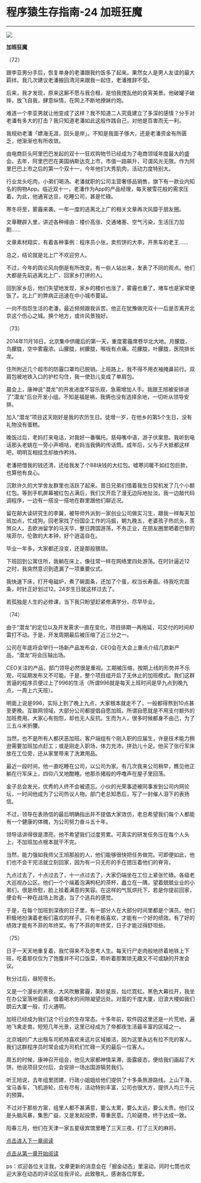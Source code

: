 # 程序猿生存指南-24 加班狂魔 #

****

![](https://user-gold-cdn.xitu.io/2018/12/4/16776bfa096de396?imageView2/0/w/1280/h/960/ignore-error/1)

**加班狂魔**

（72）

跟李亚男分手后，恢复单身的老潘跟我约饭多了起来。果然女人是男人友谊的最大羁绊。我几次建议老潘搬回清河来跟我一起住，老潘推辞不受。

后来，我才发现，原来这厮不愿与我合租，是怕我搅乱他的良宵美景。他破罐子破摔，放飞自我，肆意纵情，在网上不断地撩妹约炮。

难道一个李亚男就让他变成了这样？我不知道二人究竟建立了多深的感情？分手对老潘有多大的打击？我只知道老潘如此这般作践自己，对他是百害而无一利。

我规劝老潘「嫖海无涯，回头是岸」。不知是我面子够大，还是老潘资金有所匮乏，他渐渐也有所收敛。

由电商巨头阿里巴巴发起的双十一狂欢购物节已经成为了电商领域年度最大的盛会。去年，阿里巴巴在美国纳斯达克上市，市值一路飙升，可谓风光无限。作为阿里巴巴上市之后的第一个双十一，今年他们大秀肌肉，活动力度特别大。

行业龙头吃肉，小弟们喝汤。老潘就职的公司主营奢侈品销售，旗下有一款业内知名的购物App。临近双十一，老潘作为App的产品经理，每天被雪花般的需求压着。为此，他通宵达旦，吃睡公司，甚是忙碌。

寒冬将至，雾霾来袭。一年一度的逃离北上广的相关文章再次风靡于朋友圈。

文章鞭辟入里，讲述各种缘由：楼价高涨、交通堵塞、空气污染，生活压力加剧......

文章素材翔实，有着各种事例：程序员小张，卖煎饼的大李，开黑车的老王......

总之，结论就是北上广不欢迎穷人。

不过，今年的舆论风向倒是有所改变。有一些人站出来，发表了不同的观点。他们大都是先前逃离北上广、回家乡打拼的人。

回到家乡后，他们失望地发现，家乡的楼价也涨了，雾霾也重了，堵车也是家常便饭了。北上广的弊病正迅速在中小城市蔓延。

一向不抱怨生活的老潘，最近频频跟我诉苦。他正在犹豫做完双十一后是否离开北京这个伤心之城。换个地方，或许风景独好。

（73）

2014年11月16日，北京集中供暖后的第一天，重度雾霾席卷华北大地。月朦胧，鸟朦胧，空中雾霾浓。山朦胧，树朦胧，喉咙有点痛。花朦胧，叶朦胧，医院排长龙。

住所附近几个超市的防霾口罩均已脱销。上班路上，我不得不用衣袖掩鼻前行。双肩包被地铁入口的护栏勾住，我一使劲儿变成了单肩包。

晨会上，康神说"潜龙"的开发进度不容乐观，急需增加人手。我跟王旭被安排进了"潜龙"后台开发小组。不知是福是祸，我俩也没有选择余地，一切听从领导安排。

加入“潜龙”项目这天刚好是我的农历生日。徒增一岁，在他乡的第5个生日，没有礼物没有蛋糕。

晚饭过后，老妈打来电话，对我好一番嘱托。慈母嘴中语，游子伏案思。我听到电话那头老姚在一旁小声嘀咕，老妈当我俩的传话筒。成年后，父与子大抵都这样吧，明明互相挂念却故作矜持。

老潘把借我的钱还清，还给我发了个88块钱的大红包。嘘寒问暖不如红包巨款，也算他有良心。

沉默许久的大学舍友群里也活跃了起来。昔日兄弟们借着我生日契机发了几个小额红包。等到手机屏幕被红包占满后，我们又开启了漫无边际地扯淡。我一边敲代码调程序，一边有一搭没一搭地在群里跟他们聊近况。

留在邮大读研究生的李冀，被导师外派到一家创业公司做实习生，跟我一样每天加班加点，忙成狗。回老家找了份国企工作的冯振，朝九晚五，老婆孩子热炕头，羡煞众人。去欧洲留学的马天华，整日跨国游荡，不务正业，在朋友圈里晒着巴黎的埃菲尔，伦敦的大本钟，好个逍遥自在。

毕业一年多，大家都还没变，还是那般猥琐。

下班回到公寓住所，我躺在床上，像往常一样在网络里四处游荡。在时针逼近12之时，我突然意识到遗漏了一项重要仪式。

我快速下床，打开电磁炉，煮了碗面条，还加了个蛋，权当长寿面。待我吃完面条，时针正好划过12。24岁生日就这样过去了。

若孤独是人生的必修课，当下我只盼望赶紧修满学分，尽早毕业。

（74）

由于“潜龙”的定位以及开发需求一直在变化，项目排期一再拖延，可交付的时间却雷打不动。于是，开发周期最后被压缩了近三分之一。

公司在年底将会举行一场新产品发布会，CEO会在大会上重点介绍几款新产品，“潜龙”将会压轴出场。

CEO关注的产品，部门领导必然很是重视。工期被压缩，按期上线的形势并不乐观，可延期发布又不可能。于是，整个项目组开启了无休止的加班模式。我们这群苦逼的程序员便过上了996的生活（所谓996就是每天上班时间是早九点到晚九点，一周上六天班）。

明面上说是996，实际上到了晚上九点，大家根本就走不了，一般都得熬到10点甚至更晚。互联网领域，大部分公司都提倡自愿加班。所谓自愿就是不用支付额外的加班费用。大家心有抱怨，却也无人反抗。生而为人，很多时候都身不由己，为了三五斗米折腰。

当然，也不是所有人都厌恶加班。客户端组有个刚入职的应届生，许是技术能力稍逊需要加班加点赶工；或是刚走入职场，体力充沛，拼劲儿十足。他买了张行军床放在工位旁，还从家里带来了洗漱用品。

最近一段时间，他一直吃睡在公司，以公司为家。有几次我来公司稍早，瞧见他正躺在行军床上，四仰八叉地酣睡。他那杀猪般的呼噜声在屋子里回荡。

金子总会发光，优秀的人终不会被遗忘。小伙的光荣事迹被同事发到公司内网论坛，一时间他成为了公司热议人物。部门老总知悉后，写了一封催人泪下的表扬信。

不过，领导在表扬信的最后明确指出并不提倡大家效仿，老总希望我们每个人都能有一个健康的体魄，为公司努力奋斗五十年。

领导话讲得很是漂亮，他不希望我们过度劳累。可真实的研发任务压在每个人头上，不加班加点根本就干不完。

当然，能力强如我师父王旭那般的人，他们能够很快把任务做完。可即便如此，他们也不会干完活就立刻回家，因为有一只无形的手在摁压着他们的脊背。

九点过去了，十点过去了，十一点过去了，大家仍端坐在工位上紧张忙碌。各级老大巡视办公区。他们一个个端着泡满枸杞的茶杯，矗立在一隅，望着兢兢业业的小弟们，很是欣慰，脸上挂着满意的笑容。在这样的气氛烘托下，若是你提前回家，便会有一种在战场上败退，当了个逃兵的感觉。

于是，在每个加班到深夜的日子里，有一部分人在大部分时间里都是个演员。他们积极地扮演着老板们喜欢的样子。只有老板喜欢，才能有一个好的绩效。有了好的绩效才能有不菲的年终奖。有了不菲的年终奖，日子才能过得舒坦些。

（75）

日子一天天地重复着，我忙得来不及思考人生。每天行尸走肉般地挤着地铁上下班，吃着那仅仅为了饱腹并不可口饭菜，聆听着那繁琐无趣又不可或缺的开发会议。

秋分过后，昼短夜长。

又是一个漫长的黑夜，大风吹散雾霾，美妙星辰，灿烂霓虹。黑色大幕拉开，我坐在办公室落地窗前，借着喝水的间隙凝望远处。对面的千度大厦，旧浪大楼如我们朗云大厦一般，灯火通明。

加班已经成为我们这个行业的生存常态。十多年前，软件园这里还是一片荒地，遍地飞禽走兽。短短几年光景，这里已经成为了帝都夜生活最丰富的区域之一。

北京城的广大出租车司机特喜欢来这片区域接活，因为这里永远有拉不完的客人。我们这群程序员时常会成为司机们忙碌一天的最后一位客人。

周五的时候，康神召开组会，他见大家都神情呆滞，面露疲态，便给我们画起了大饼。他说项目交付后，会安排一场出国游犒劳我们。

听王旭说，去年组里团建，行政小姐姐给他们提供了十多条旅游路线。上山下海，宝马香车，飞机游轮，应有尽有，活动特别丰富，公司也很大方，提供人均三千元的预算。

不过对于那些方案，组里人都不甚满意，要么太累，要么太远，要么太贵。他们又是头脑风暴，集思广益，又是发起投票，尊重民意。几轮磋商，终于达成一致。

阳春三月，他们在天津一家五星级宾馆里睡了三天三夜，打了三天的麻将。

[点击进入下一章阅读]( https://juejin.im/post/5c0726a96fb9a049b78024af )

[点击从第一章开始阅读]( https://juejin.im/post/5be15a20f265da614c4c4487 )

ps：欢迎各位关注我，文章更新的消息会在「掘金动态」里滚动，同时七筒也欢迎大家在动态的评论区给我评论。此致敬礼，感谢各位厚爱。